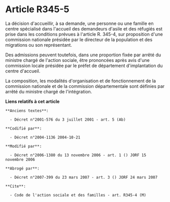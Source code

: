 # Article R345-5

La décision d'accueillir, à sa demande, une personne ou une famille en centre spécialisé dans l'accueil des demandeurs
d'asile et des réfugiés est prise dans les conditions prévues à l'article R. 345-4, sur proposition d'une commission
nationale présidée par le directeur de la population et des migrations ou son représentant.

Des admissions peuvent toutefois, dans une proportion fixée par arrêté du ministre chargé de l'action sociale, être
prononcées après avis d'une commission locale présidée par le préfet de département d'implantation du centre d'accueil.

La composition, les modalités d'organisation et de fonctionnement de la commission nationale et de la commission
départementale sont définies par arrêté du ministre chargé de l'intégration.

**Liens relatifs à cet article**

	**Anciens textes**:

	  - Décret n°2001-576 du 3 juillet 2001 - art. 5 (Ab)

	**Codifié par**:

	  - Décret n°2004-1136 2004-10-21

	**Modifié par**:

	  - Décret n°2006-1380 du 13 novembre 2006 - art. 1 () JORF 15 novembre 2006

	**Abrogé par**:

	  - Décret n°2007-399 du 23 mars 2007 - art. 3 () JORF 24 mars 2007

	**Cite**:

	  - Code de l'action sociale et des familles - art. R345-4 (M)
